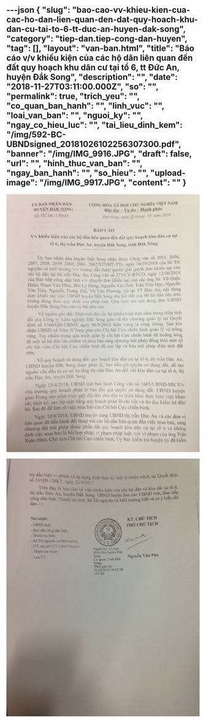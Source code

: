 ---json
{
    "slug": "bao-cao-vv-khieu-kien-cua-cac-ho-dan-lien-quan-den-dat-quy-hoach-khu-dan-cu-tai-to-6-tt-duc-an-huyen-dak-song",
    "category": "tiep-dan.tiep-cong-dan-huyen",
    "tag": [],
    "layout": "van-ban.html",
    "title": "Báo cáo v/v khiếu kiện của các hộ dân liên quan đến đất quy hoạch khu dân cư tại tổ 6, tt Đức An, huyện Đắk Song",
    "description": "",
    "date": "2018-11-27T03:11:00.000Z",
    "so": "",
    "permalink": true,
    "trich_yeu": "",
    "co_quan_ban_hanh": "",
    "linh_vuc": "",
    "loai_van_ban": "",
    "nguoi_ky": "",
    "ngay_co_hieu_luc": "",
    "tai_lieu_dinh_kem": "/img/592-BC-UBNDsigned_20181026102256307300.pdf",
    "banner": "/img/IMG_9916.JPG",
    "draft": false,
    "url": "",
    "hinh_thuc_van_ban": "",
    "ngay_ban_hanh": "",
    "so_hieu": "",
    "upload-image": "/img/IMG_9917.JPG",
    "__content__": ""
}
---
<p><img alt="" src="/img/IMG_9916.JPG" /></p>

<p><img alt="" src="/img/IMG_9917.JPG" /></p>
